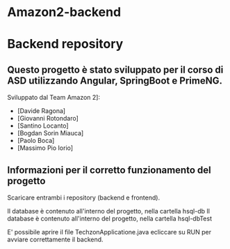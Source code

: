 # Amazon2-backend

# Backend repository
## Questo progetto è stato sviluppato per il corso di ASD utilizzando Angular, SpringBoot e PrimeNG.


Sviluppato dal Team Amazon 2]:
+ [Davide Ragona]
+ [Giovanni Rotondaro]
+ [Santino Locanto]
+ [Bogdan Sorin Miauca]
+ [Paolo Boca]
+ [Massimo Pio Iorio]



## Informazioni per il corretto funzionamento del progetto
Scaricare entrambi i repository (backend e frontend).

Il database è contenuto all'interno del progetto, nella cartella hsql-db
Il database è contenuto all'interno del progetto, nella cartella hsql-dbTest

E' possibile aprire il file TechzonApplicatione.java ecliccare su RUN per avviare correttamente il backend.
